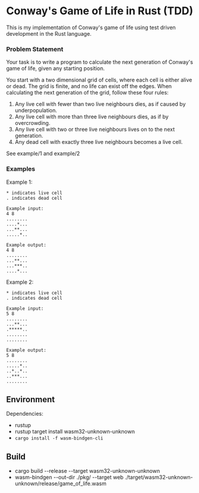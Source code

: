 # Conway's Game of Life in Rust (TDD)

This is my implementation of Conway's game of life using test driven development in the Rust language.


### Problem Statement 

Your task is to write a program to calculate the next generation of Conway's game of life, given any starting position.

You start with a two dimensional grid of cells, where each cell is either alive or dead. The grid is finite, and no life can exist off the edges. When calculating the next generation of the grid, follow these four rules:

1. Any live cell with fewer than two live neighbours dies, as if caused by underpopulation.
2. Any live cell with more than three live neighbours dies, as if by overcrowding.
3. Any live cell with two or three live neighbours lives on to the next generation.
4. Any dead cell with exactly three live neighbours becomes a live cell.

See example/1 and example/2


### Examples
Example 1:
```
* indicates live cell
. indicates dead cell

Example input:
4 8
........
....*...
...**...
.....*..

Example output:
4 8
........
...**...
...***..
....*...

```

Example 2:
```
* indicates live cell
. indicates dead cell

Example input:
5 8
........
...**...
.*****..
........
........

Example output:
5 8
........
.....*..
..*..*..
..***...
........

```


## Environment

Dependencies:
- rustup
- rustup target install wasm32-unknown-unknown
- `cargo install -f wasm-bindgen-cli`


## Build
- cargo build --release --target wasm32-unknown-unknown
- wasm-bindgen --out-dir ./pkg/ --target web ./target/wasm32-unknown-unknown/release/game_of_life.wasm
